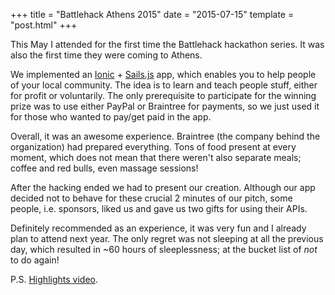 +++
title = "Battlehack Athens 2015"
date = "2015-07-15"
template = "post.html"
+++

This May I attended for the first time the Battlehack hackathon series. It was also the first time they were coming to Athens.

We implemented an [Ionic](https://github.com/sirodoht/localhero-client/) + [Sails.js](https://github.com/sirodoht/localhero-app) app, which enables you to help people of your local community. The idea is to learn and teach people stuff, either for profit or voluntarily. The only prerequisite to participate for the winning prize was to use either PayPal or Braintree for payments, so we just used it for those who wanted to pay/get paid in the app.

Overall, it was an awesome experience. Braintree (the company behind the organization) had prepared everything. Tons of food present at every moment, which does not mean that there weren't also separate meals; coffee and red bulls, even massage sessions!

After the hacking ended we had to present our creation. Although our app decided not to behave for these crucial 2 minutes of our pitch, some people, i.e. sponsors, liked us and gave us two gifts for using their APIs.

Definitely recommended as an experience, it was very fun and I already plan to attend next year. The only regret was not sleeping at all the previous day, which resulted in ~60 hours of sleeplessness; at the bucket list of *not* to do again!

P.S. [Highlights video](https://www.youtube.com/watch?v=m1jTxVXyDtc).
